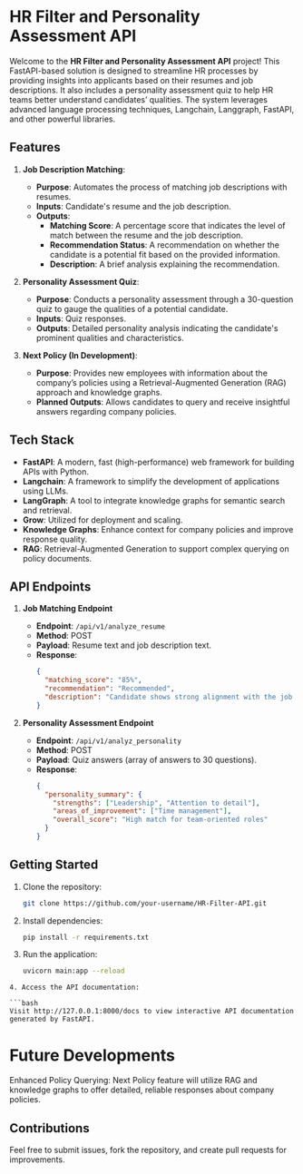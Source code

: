 # HR Filter and Personality Assessment API

Welcome to the **HR Filter and Personality Assessment API** project! This FastAPI-based solution is designed to streamline HR processes by providing insights into applicants based on their resumes and job descriptions. It also includes a personality assessment quiz to help HR teams better understand candidates’ qualities. The system leverages advanced language processing techniques, Langchain, Langgraph, FastAPI, and other powerful libraries.

## Features

1. **Job Description Matching**:
   - **Purpose**: Automates the process of matching job descriptions with resumes.
   - **Inputs**: Candidate's resume and the job description.
   - **Outputs**:
     - **Matching Score**: A percentage score that indicates the level of match between the resume and the job description.
     - **Recommendation Status**: A recommendation on whether the candidate is a potential fit based on the provided information.
     - **Description**: A brief analysis explaining the recommendation.

2. **Personality Assessment Quiz**:
   - **Purpose**: Conducts a personality assessment through a 30-question quiz to gauge the qualities of a potential candidate.
   - **Inputs**: Quiz responses.
   - **Outputs**: Detailed personality analysis indicating the candidate's prominent qualities and characteristics.

3. **Next Policy (In Development)**:
   - **Purpose**: Provides new employees with information about the company’s policies using a Retrieval-Augmented Generation (RAG) approach and knowledge graphs.
   - **Planned Outputs**: Allows candidates to query and receive insightful answers regarding company policies.

## Tech Stack

- **FastAPI**: A modern, fast (high-performance) web framework for building APIs with Python.
- **Langchain**: A framework to simplify the development of applications using LLMs.
- **LangGraph**: A tool to integrate knowledge graphs for semantic search and retrieval.
- **Grow**: Utilized for deployment and scaling.
- **Knowledge Graphs**: Enhance context for company policies and improve response quality.
- **RAG**: Retrieval-Augmented Generation to support complex querying on policy documents.

## API Endpoints

1. **Job Matching Endpoint**
   - **Endpoint**: `/api/v1/analyze_resume`
   - **Method**: POST
   - **Payload**: Resume text and job description text.
   - **Response**:
     ```json
     {
       "matching_score": "85%",
       "recommendation": "Recommended",
       "description": "Candidate shows strong alignment with the job requirements."
     }
     ```

2. **Personality Assessment Endpoint**
   - **Endpoint**: `/api/v1/analyz_personality`
   - **Method**: POST
   - **Payload**: Quiz answers (array of answers to 30 questions).
   - **Response**:
     ```json
     {
       "personality_summary": {
         "strengths": ["Leadership", "Attention to detail"],
         "areas_of_improvement": ["Time management"],
         "overall_score": "High match for team-oriented roles"
       }
     }
     ```

## Getting Started

1. Clone the repository:
   ```bash
   git clone https://github.com/your-username/HR-Filter-API.git

   ```
2. Install dependencies:
   ```bash
   pip install -r requirements.txt
   ```
3. Run the application:
   ```bash
   uvicorn main:app --reload
  ```
4. Access the API documentation:

  ```bash 
  Visit http://127.0.0.1:8000/docs to view interactive API documentation generated by FastAPI.
  ````
# Future Developments

 Enhanced Policy Querying: Next Policy feature will utilize RAG and knowledge graphs to offer detailed, reliable responses about company policies.
## Contributions
 Feel free to submit issues, fork the repository, and create pull requests for improvements.
